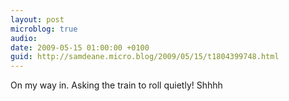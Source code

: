 ```yaml
---
layout: post
microblog: true
audio: 
date: 2009-05-15 01:00:00 +0100
guid: http://samdeane.micro.blog/2009/05/15/t1804399748.html
---
```

On my way in. Asking the train to roll quietly! Shhhh
